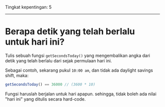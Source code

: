 Tingkat kepentingan: 5

---

# Berapa detik yang telah berlalu untuk hari ini?

Tulis sebuah fungsi `getSecondsToday()` yang mengembalikan angka dari detik yang telah berlalu dari sejak permulaan hari ini.

Sebagai contoh, sekarang pukul `10:00 am`, dan tidak ada daylight savings shift, maka:

```js
getSecondsToday() == 36000 // (3600 * 10)
```

Fungsi haruslah berjalan untuk hari apapun. sehingga, tidak boleh ada nilai "hari ini" yang ditulis secara hard-code.
